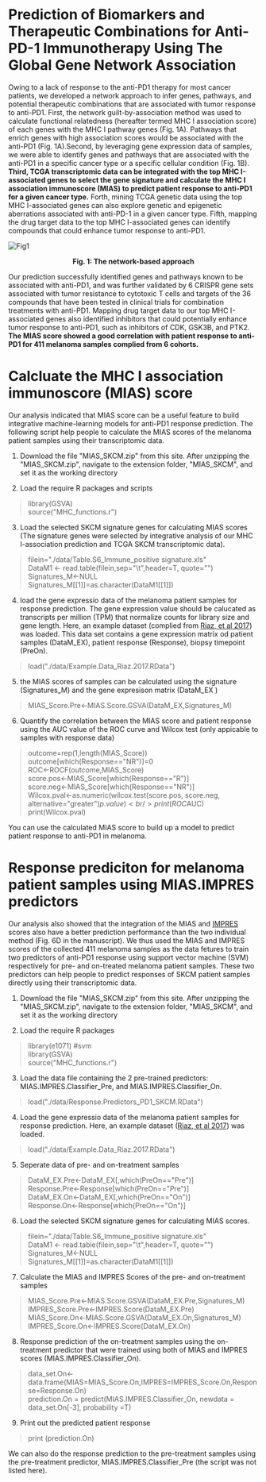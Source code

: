 # Prediction of Biomarkers and Therapeutic Combinations for Anti-PD-1 Immunotherapy Using The Global Gene Network Association
Owing to a lack of response to the anti-PD1 therapy for most cancer patients, we developed a network approach to infer genes, pathways, and potential therapeutic combinations that are associated  with tumor response to anti-PD1. First, the network guilt-by-association method was used to calculate functional relatedness (hereafter termed MHC I association score) of each genes with the MHC I pathway genes (Fig. 1A). Pathways that enrich genes with high association scores would be associated with the anti-PD1 (Fig. 1A).Second, by leveraging gene expression data of samples, we were able to identify genes and pathways that are associated with the anti-PD1 in a specific cancer type or a specific cellular condition (Fig. 1B). <b>Third, TCGA transcriptomic data can be integrated with the top MHC I-associated genes to select the gene signature and calculate the MHC I association immunoscore (MIAS) to predict patient response to anti-PD1 for a given cancer type.</b> Forth, mining TCGA genetic data using the top MHC I-associated genes can also explore genetic and epigenetic aberrations associated with anti-PD-1 in a given cancer type. Fifth, mapping the drug target data to the top MHC I-associated genes can identify compounds that could enhance tumor response to anti-PD1.

![Fig1](https://user-images.githubusercontent.com/14062661/132103710-29d3e762-5e4a-4c30-85d0-a3a086f9a131.jpeg)
<p align="center">
<b>Fig. 1: The network-based approach</b><br>
</p>

Our prediction successfully identified genes and pathways known to be associated with anti-PD1, and was further validated by 6 CRISPR gene sets associated with tumor resistance to cytotoxic T cells and targets of the 36 compounds that have been tested in clinical trials for combination treatments with anti-PD1. Mapping drug target data to our top MHC I-associated genes also identified inhibitors that could potentially enhance tumor response to anti-PD1, such as inhibitors of CDK, GSK3B, and PTK2. <b>The MIAS score showed a good correlation with patient response to anti-PD1 for 411 melanoma samples complied from 6 cohorts.</b> 

# Calcluate the MHC I association immunoscore (MIAS) score
Our analysis indicated that MIAS score can be a useful feature to build integrative machine-learning models for anti-PD1 response prediction. The following script help people to calculate the MIAS scores of the melanoma patient samples using their transcriptomic data.

1. Download the file "MIAS_SKCM.zip" from this site. After unzipping the "MIAS_SKCM.zip", navigate to the extension folder, "MIAS_SKCM", and set it as the working directory

2. Load the require R packages and scripts
> library(GSVA) <br />
> source("MHC_functions.r") <br />

3. Load the selected SKCM signature genes for calculating MIAS scores (The signature genes were selected by integrative analysis of our MHC I-association prediction and TCGA SKCM transcriptomic data).
> filein="./data/Table.S6_Immune_positive signature.xls"  <br />
> DataM1 <- read.table(filein,sep="\t",header=T, quote="") <br />
> Signatures_M<-NULL  <br />
> Signatures_M[[1]]=as.character(DataM1[[1]])  <br />

4. load the gene expressio data of the melanoma patient samples for response prediction. The gene expression value should be calucated as transcripts per million (TPM) that normalize counts for library size and gene length. Here, an example dataset (complied from <a href="https://www.cell.com/cell/comments/S0092-8674(17)31122-4">Riaz, et al 2017</a>) was loaded. This data set contains a gene expression matrix od patient samples (DataM_EX), patient response (Response), biopsy timepoint (PreOn).
> load("./data/Example.Data_Riaz.2017.RData")	<br />

5. the MIAS scores of samples can be calculated using the signature (Signatures_M) and the gene expresison matrix (DataM_EX )
> MIAS_Score.Pre<-MIAS.Score.GSVA(DataM_EX,Signatures_M)  <br />

6. Quantify the correlation between the MIAS score and patient response using the AUC value of the ROC curve and Wilcox test (only appicable to samples with response data)
> outcome=rep(1,length(MIAS_Score)) <br />
> outcome[which(Response=="NR")]=0 	<br />
> ROC<-ROCF(outcome,MIAS_Score) 	<br />
> score.pos<-MIAS_Score[which(Response=="R")] 	<br />
> score.neg<-MIAS_Score[which(Response=="NR")] 	<br />
> Wilcox.pval<-as.numeric(wilcox.test(score.pos, score.neg, alternative="greater")$p.value) 	<br />
> print(ROC$AUC) 	<br />
> print(Wilcox.pval) 	<br /> 

You can use the calculated MIAS score to build up a model to predict patient response to anti-PD1 in melanoma.


# Response prediciton for melanoma patient samples using MIAS.IMPRES predictors
Our analysis also showed that the integration of the MIAS and <a href="https://www.nature.com/articles/s41591-019-0671-4">IMPRES</a> scores also have a better prediction performance than the two individual method (Fig. 6D in the manuscript). 
We thus used the MIAS and IMPRES scores of the collected 411 melanoma samples as the data fetures to train two predictors of anti-PD1 response using support vector machine (SVM) respectively for pre- and on-treated melanoma patient samples. These two predictors can help people to predict responses of SKCM patient samples directly using their transcriptomic data.

1. Download the file "MIAS_SKCM.zip" from this site. After unzipping the "MIAS_SKCM.zip", navigate to the extension folder, "MIAS_SKCM", and set it as the working directory

2. Load the require R packages
> library(e1071)  #svm <br />
> library(GSVA) <br />
> source("MHC_functions.r") <br />

3. Load the data file containing the 2 pre-trained predictors: MIAS.IMPRES.Classifier_Pre, and MIAS.IMPRES.Classifier_On.
>load("./data/Response.Predictors_PD1_SKCM.RData") <br />

4. Load the gene expressio data of the melanoma patient samples for response prediction. Here, an example dataset (<a href="https://www.cell.com/cell/comments/S0092-8674(17)31122-4">Riaz, et al 2017</a>) was loaded.
> load("./data/Example.Data_Riaz.2017.RData")	<br />

5. Seperate data of pre- and on-treatment samples
> DataM_EX.Pre<-DataM_EX[,which(PreOn=="Pre")]  <br />
> Response.Pre<-Response[which(PreOn=="Pre")]	<br />
> DataM_EX.On<-DataM_EX[,which(PreOn=="On")]	<br />
> Response.On<-Response[which(PreOn=="On")]	<br />

6. Load the selected SKCM signature genes for calculating MIAS scores.
> filein="./data/Table.S6_Immune_positive signature.xls"  <br />
> DataM1 <- read.table(filein,sep="\t",header=T, quote="") <br />
> Signatures_M<-NULL  <br />
> Signatures_M[[1]]=as.character(DataM1[[1]])  <br />

7. Calculate the MIAS and IMPRES Scores of the pre- and on-treatment samples
> MIAS_Score.Pre<-MIAS.Score.GSVA(DataM_EX.Pre,Signatures_M)  <br />
> IMPRES_Score.Pre<-IMPRES.Score(DataM_EX.Pre)  <br />
> MIAS_Score.On<-MIAS.Score.GSVA(DataM_EX.On,Signatures_M)  <br />
> IMPRES_Score.On<-IMPRES.Score(DataM_EX.On)  <br />

8. Response prediction of the on-treatment samples using the on-treatment predictor that were trained using both of MIAS and IMPRES scores (MIAS.IMPRES.Classifier_On).
> data_set.On<-data.frame(MIAS=MIAS_Score.On,IMPRES=IMPRES_Score.On,Response=Response.On) <br />
> prediction.On = predict(MIAS.IMPRES.Classifier_On, newdata = data_set.On[-3], probability =T)  <br />

9. Print out the predicted patient response
> print (prediction.On) <br />

We can also do the response prediction to the pre-treatment samples using the pre-treatment predictor, MIAS.IMPRES.Classifier_Pre (the script was not listed here).







